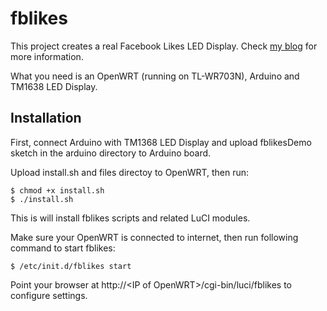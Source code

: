 ﻿# fblikes

This project creates a real Facebook Likes LED Display. Check [my blog](http://bit.ly/17mDukQ) for more information.

What you need is an OpenWRT (running on TL-WR703N), Arduino and TM1638 LED Display.

## Installation

First, connect Arduino with TM1368 LED Display and upload fblikesDemo sketch in the arduino directory to Arduino board.

Upload install.sh and files directoy to OpenWRT, then run:

    $ chmod +x install.sh
    $ ./install.sh
    
This is will install fblikes scripts and related LuCI modules.

Make sure your OpenWRT is connected to internet, then run following command to start fblikes:

    $ /etc/init.d/fblikes start

Point your browser at 
http://&lt;IP of OpenWRT&gt;/cgi-bin/luci/fblikes to configure settings.


   